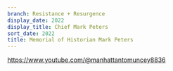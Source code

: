 ```yaml
---
branch: Resistance + Resurgence
display_date: 2022
display_title: Chief Mark Peters
sort_date: 2022
title: Memorial of Historian Mark Peters
---
```


https://www.youtube.com/@manhattantomuncey8836